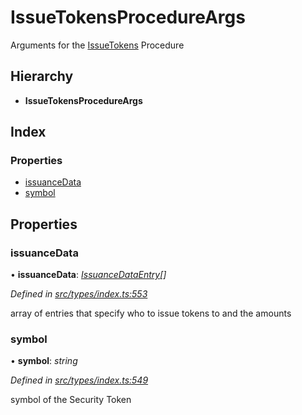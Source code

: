 # IssueTokensProcedureArgs

Arguments for the [IssueTokens](../enums/_types_index_.proceduretype.md#issuetokens) Procedure

## Hierarchy

* **IssueTokensProcedureArgs**

## Index

### Properties

* [issuanceData](_types_index_.issuetokensprocedureargs.md#issuancedata)
* [symbol](_types_index_.issuetokensprocedureargs.md#symbol)

## Properties

### issuanceData

• **issuanceData**: [_IssuanceDataEntry_](_types_index_.issuancedataentry.md)_\[\]_

_Defined in_ [_src/types/index.ts:553_](https://github.com/PolymathNetwork/polymath-sdk/blob/e8bbc1e/src/types/index.ts#L553)

array of entries that specify who to issue tokens to and the amounts

### symbol

• **symbol**: _string_

_Defined in_ [_src/types/index.ts:549_](https://github.com/PolymathNetwork/polymath-sdk/blob/e8bbc1e/src/types/index.ts#L549)

symbol of the Security Token

